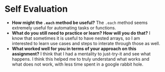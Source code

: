 # Self Evaluation

- **How might the `.each` method be useful?** The `.each` method seems extremely useful for automating tasks or functions.
- **What do you still need to practice or learn? How will you do that?** I know that sometimes it is useful to have nested arrays, so I am interested to learn use cases and steps to interate through those as well.
- **What worked well for you in terms of your approach on this assignment?** I think that I had a mentality to just-try-it and see what happens. I think this helped me to truly understand what works and what does not work, with less time spent in a google rabbit hole.
